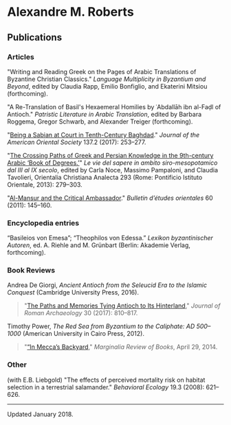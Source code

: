 # Alexandre M. Roberts

## Publications

[Roberts-2017-JRA-review-of-de-giorgi]: 
https://doi.org/10.1017/S1047759400074845

[Roberts-2017-JAOS-Sabians]: https://doi.org/10.5281/zenodo.893166

[Roberts-2013-OCA-Crossing-Paths]: https://doi.org/10.5281/zenodo.893168

[Roberts-2011-BEO60-Mansur]: https://doi.org/10.5281/zenodo.893170

[Roberts-2014-Marginalia-Red-Sea]: 
http://marginalia.lareviewofbooks.org/in-meccas-backyard-by-alexandre-m-roberts/

[BE-salamander-article]: 
http://beheco.oxfordjournals.org/content/19/3/621

### Articles

"Writing and Reading Greek on the Pages of Arabic Translations of Byzantine Christian Classics."
*Language Multiplicity in Byzantium and Beyond*, edited by Claudia Rapp, Emilio Bonfiglio, and Ekaterini Mitsiou (forthcoming).

"A Re-Translation of Basil's Hexaemeral Homilies by ʿAbdallāh ibn al-Faḍl of Antioch."
*Patristic Literature in Arabic Translation*, edited by Barbara Roggema, Gregor Schwarb, and Alexander Treiger (forthcoming).

"[Being a Sabian at Court in Tenth-Century Baghdad][Roberts-2017-JAOS-Sabians]."
*Journal of the American Oriental Society* 137.2 (2017): 253–277.

"[The Crossing Paths of Greek and Persian Knowledge in the 9th-century Arabic ‘Book of Degrees.’][Roberts-2013-OCA-Crossing-Paths]"
*Le vie del sapere in ambito siro-mesopotamico dal III al IX secolo*, 
edited by Carla Noce, Massimo Pampaloni, and Claudia Tavolieri, 
Orientalia Christiana Analecta 293 (Rome: Pontificio Istituto Orientale, 
2013): 279–303.

"[Al-Mansur and the Critical Ambassador][Roberts-2011-BEO60-Mansur]."
*Bulletin d’études orientales* 60 (2011): 145–160.


### Encyclopedia entries

“Basileios von Emesa”; “Theophilos von Edessa.”
*Lexikon byzantinischer Autoren*, ed. A. Riehle and M. Grünbart (Berlin: 
Akademie Verlag, forthcoming).

### Book Reviews

Andrea De Giorgi, *Ancient Antioch from the Seleucid Era to the Islamic 
Conquest* (Cambridge University Press, 2016).

> "[The Paths and Memories Tying Antioch to Its 
> Hinterland][Roberts-2017-JRA-review-of-de-giorgi],"
> *Journal of Roman Archaeology* 30 (2017): 810–817.

Timothy Power, *The Red Sea from Byzantium to the Caliphate: AD 500–1000* (American University in Cairo Press, 2012).  

> "[“In Mecca’s Backyard][Roberts-2014-Marginalia-Red-Sea],"
> *Marginalia Review of Books*, April 29, 2014.


### Other

(with E.B. Liebgold) "The effects of perceived mortality risk on habitat selection in a terrestrial salamander." *Behavioral Ecology* 19.3 (2008): 621–626.

-------

Updated January 2018.


